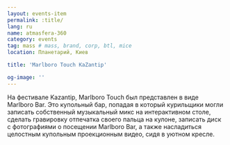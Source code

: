 ```yaml
---
layout: events-item
permalink: :title/
lang: ru
name: atmasfera-360
category: events
tag: mass # mass, brand, corp, btl, mice
location: Планетарий, Киев

title: 'Marlboro Touch KaZantip'

og-image: ''
---
```


На фестивале Kazantip, Marlboro Touch был представлен в виде Marlboro Bar. Это купольный бар, попадая в который курильщики могли записать собственный музыкальный микс на интерактивном столе, сделать гравировку отпечатка своего  пальца на кулоне, записать диск с фотографиями о посещении  Marlboro Bar, а также насладиться целостным купольным проекционным видео, сидя в уютном кресле.

